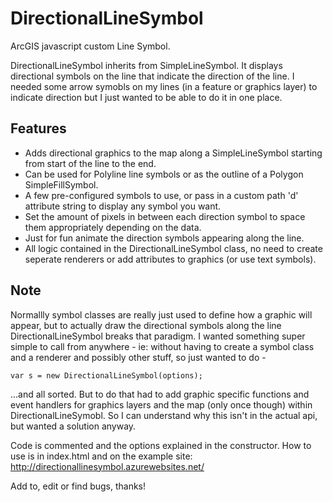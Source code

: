 # DirectionalLineSymbol
ArcGIS javascript custom Line Symbol.

DirectionalLineSymbol inherits from SimpleLineSymbol. It displays directional symbols on the line that indicate the direction of the line.
I needed some arrow symobls on my lines (in a feature or graphics layer) to indicate direction but I just wanted to be able to do it in one place.

## Features

- Adds directional graphics to the map along a SimpleLineSymbol starting from start of the line to the end.
- Can be used for Polyline line symbols or as the outline of a Polygon SimpleFillSymbol.
- A few pre-configured symbols to use, or pass in a custom path 'd' attribute string to display any symbol you want.
- Set the amount of pixels in between each direction symbol to space them appropriately depending on the data.
- Just for fun animate the direction symbols appearing along the line.
- All logic contained in the DirectionalLineSymbol class, no need to create seperate renderers or add attributes to graphics (or use text symbols).

## Note
Normallly symbol classes are really just used to define how a graphic will appear, but to actually draw the directional symbols along the line DirectionalLineSymbol
breaks that paradigm. I wanted something super simple to call from anywhere - ie: without having to 
create a symbol class and a renderer and possibly other stuff, so just wanted to do -
```
var s = new DirectionalLineSymbol(options);
```
...and all sorted. But to do that had to add graphic specific functions and event handlers for
graphics layers and the map (only once though) within DirectionalLineSymobl. So I can understand why this isn't in the actual api, but wanted a solution anyway.

Code is commented and the options explained in the constructor. How to use is in index.html and on the example site:
http://directionallinesymbol.azurewebsites.net/

Add to, edit or find bugs, thanks!





